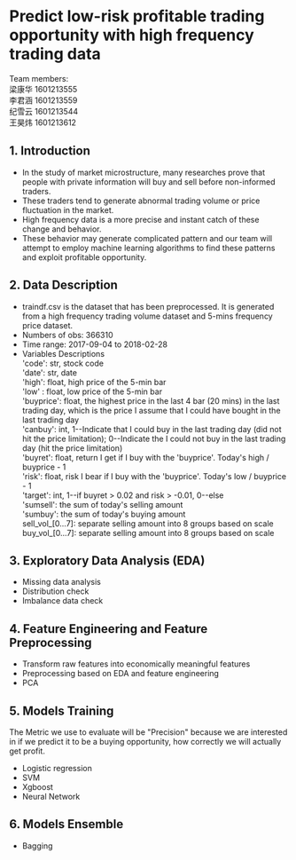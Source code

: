 # Predict low-risk profitable trading opportunity with high frequency trading data
Team members: <br />
梁康华 1601213555<br />
李君涵 1601213559<br />
纪雪云 1601213544<br />
王昊炜 1601213612
## 1. Introduction
* In the study of market microstructure, many researches prove that people with private information will buy and sell before non-informed traders.
* These traders tend to generate abnormal trading volume or price fluctuation in the market.
* High frequency data is a more precise and instant catch of these change and behavior.
* These behavior may generate complicated pattern and our team will attempt to employ machine learning algorithms to find these patterns and exploit profitable opportunity.

## 2. Data Description
* traindf.csv is the dataset that has been preprocessed. It is generated from a high frequency trading volume dataset and 5-mins frequency price dataset.
* Numbers of obs: 366310
* Time range: 2017-09-04 to 2018-02-28
* Variables Descriptions<br />
'code': str, stock code<br />
'date': str, date<br />
'high': float, high price of the 5-min bar<br />
'low' : float, low price of the 5-min bar<br />
'buyprice': float, the highest price in the last 4 bar (20 mins) in the last trading day, which is the price I assume that I could have bought in the last trading day<br />
'canbuy': int, 1--Indicate that I could buy in the last trading day (did not hit the price limitation); 0--Indicate the I could not buy in the last trading day (hit the price limitation)<br />
'buyret': float, return I get if I buy with the 'buyprice'. Today's high / buyprice - 1<br />
'risk': float, risk I bear if I buy with the 'buyprice'. Today's low / buyprice - 1<br />
'target': int, 1--if buyret > 0.02 and risk > -0.01, 0--else<br />
'sumsell': the sum of today's selling amount<br />
'sumbuy': the sum of today's buying amount<br />
sell_vol_[0...7]: separate selling amount into 8 groups based on scale<br />
buy_vol_[0...7]: separate selling amount into 8 groups based on scale<br />

## 3. Exploratory Data Analysis (EDA)
* Missing data analysis
* Distribution check
* Imbalance data check

## 4. Feature Engineering and Feature Preprocessing
* Transform raw features into economically meaningful features
* Preprocessing based on EDA and feature engineering
* PCA

## 5. Models Training
The Metric we use to evaluate will be "Precision" because we are interested in if we predict it to be a buying opportunity, how correctly we will actually get profit.
* Logistic regression
* SVM
* Xgboost
* Neural Network

## 6. Models Ensemble
* Bagging

